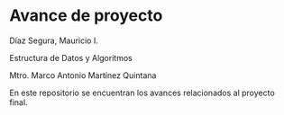 # Avance de proyecto

Díaz Segura, Mauricio I.

Estructura de Datos y Algoritmos

Mtro. Marco Antonio Martínez Quintana

En este repositorio se encuentran los avances relacionados al proyecto final.
